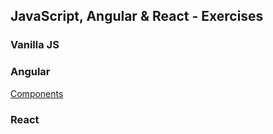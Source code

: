 ## JavaScript, Angular & React - Exercises

### Vanilla JS

### Angular
[Components](Angular-Components.md)
### React